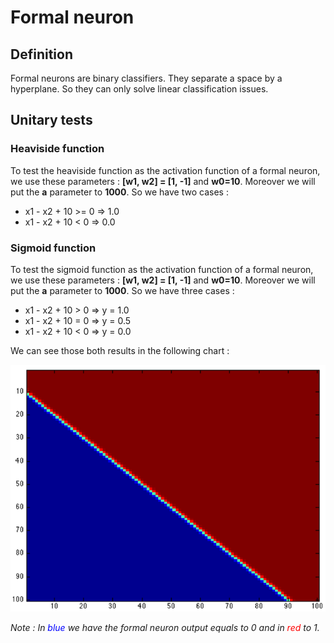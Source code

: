 # Formal neuron

## Definition

Formal neurons are binary classifiers. They separate a space by a hyperplane. So they can only solve linear classification issues.

## Unitary tests

### Heaviside function

To test the heaviside function as the activation function of a formal neuron, we use these parameters : **[w1, w2] = [1, -1]** and **w0=10**. Moreover we will put the **a** parameter to **1000**. So we have two cases :
* x1 - x2 + 10 >= 0 => 1.0
* x1 - x2 + 10 < 0 => 0.0

### Sigmoid function

To test the sigmoid function as the activation function of a formal neuron, we use these parameters : **[w1, w2] = [1, -1]** and **w0=10**. Moreover we will put the **a** parameter to **1000**. So we have three cases :
* x1 - x2 + 10 > 0 => y = 1.0
* x1 - x2 + 10 = 0 => y = 0.5
* x1 - x2 + 10 < 0 => y = 0.0


We can see those both results in the following chart :

![Output chart](img/sigmoid.png)

*Note :* *In <span style="color:blue;">blue</span> we have the formal neuron output equals to 0 and in <span style="color:red;">red</span> to 1.*
